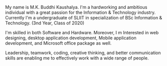 My name is M.K. Buddhi Kaushalya. I'm a hardworking and ambitious individual with a great passion for the Information & Technology industry. Currently I'm a undergraduate of SLIIT in specialization of BSc Information & Technology. (3nd Year, Class of 2020)

I'm skilled in both Software and Hardware. Moreover, I m Interested in web designing, desktop application development, Mobile application development, and Microsoft office package as well.

Leadership, teamwork, coding, creative thinking, and better communication skills are enabling me to effectively work with a wide range of people.
